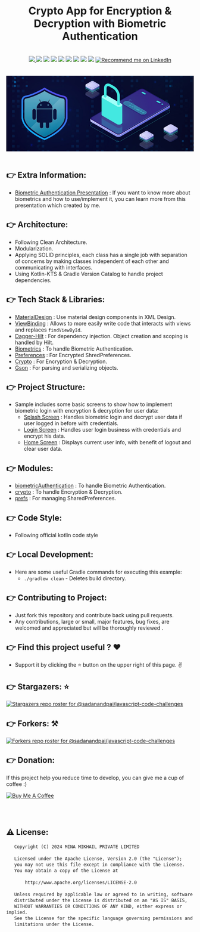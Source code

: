 <h1 align="center">
Crypto App for Encryption & Decryption with Biometric Authentication
</h1>

<br>

<div align="center">
<a name="code_factor" href="https://www.codefactor.io/repository/github/mina-mikhail/Biometric-With-Crypto">
  <img src="https://www.codefactor.io/repository/github/mina-mikhail/Biometric-With-Crypto/badge?style=for-the-badge">
</a>  
<a name="platform">
  <img src="https://img.shields.io/badge/Platform-Android-success?style=for-the-badge">
</a>
<a name="language">
  <img src="https://img.shields.io/badge/Language-Kotlin---?style=for-the-badge">
</a>
<a name="stars">
  <img src="https://img.shields.io/github/stars/Mina-Mikhail/Biometric-With-Crypto?style=for-the-badge"></a>
<a name="forks">
  <img src="https://img.shields.io/github/forks/Mina-Mikhail/Biometric-With-Crypto?logoColor=green&style=for-the-badge">
</a>
<a name="contributions">
  <img src="https://img.shields.io/github/contributors/Mina-Mikhail/Biometric-With-Crypto?logoColor=green&style=for-the-badge">
</a>
<a name="last_commit">
  <img src="https://img.shields.io/github/last-commit/Mina-Mikhail/Biometric-With-Crypto?style=for-the-badge">
</a>
<a name="issues">
  <img src="https://img.shields.io/github/issues-raw/Mina-Mikhail/Biometric-With-Crypto?style=for-the-badge">
</a>
<a name="license">
  <img src="https://img.shields.io/github/license/sadanandpai/javascript-code-challenges?style=for-the-badge">
</a>
<a name="linked_in" href="https://www.linkedin.com/in/minasamirgerges/">
  <img src="https://img.shields.io/badge/Support-Recommed%2FEndorse%20me%20on%20Linkedin-yellow?style=for-the-badge&logo=linkedin" alt="Recommend me on LinkedIn"/>
</a>
</div>

<br>
<br>

<div align="center">
<img src="https://github.com/Mina-Mikhail/Biometric-With-Crypto/blob/main/imgs/header-img.jpg">
</div>

<br>


:point_right: Extra Information:
-----------------

- [Biometric Authentication Presentation](https://docs.google.com/presentation/d/14h8hKSx8B_J4Sw21PWJYL-qh0ae6B4W7W_I543sU2no/edit?usp=sharing) :
  If you want to know more about biometrics and how to use/implement it, you can learn more from
  this presentation which created by me.

:point_right: Architecture:
-----------------

- Following Clean Architecture.
- Modularization.
- Applying SOLID principles, each class has a single job with separation of concerns by making
  classes independent
  of each other and communicating with interfaces.
- Using Kotlin-KTS & Gradle Version Catalog to handle project dependencies.

:point_right: Tech Stack & Libraries:
-----------------

- [MaterialDesign](https://m2.material.io/develop/android) : Use material design components in XML
  Design.
- [ViewBinding](https://developer.android.com/topic/libraries/view-binding) : Allows to more easily
  write code that interacts with views and replaces ```findViewById```.
- [Dagger-Hilt](https://developer.android.com/training/dependency-injection/hilt-android) : For
  dependency injection. Object creation and scoping is handled by Hilt.
- [Biometrics](https://developer.android.com/jetpack/androidx/releases/biometric) : To handle
  Biometric Authentication.
- [Preferences](https://developer.android.com/jetpack/androidx/releases/preference) : For Encrypted
  ShredPreferences.
- [Crypto](https://developer.android.com/privacy-and-security/cryptography) : For Encryption &
  Decryption.
- [Gson](https://github.com/google/gson) : For parsing and serializing objects.

:point_right: Project Structure:
-----------------

- Sample includes some basic screens to show how to implement biometric login with encryption &
  decryption for user data:
    - [Splash Screen](https://github.com/Mina-Mikhail/Biometric-With-Crypto/blob/main/app/src/main/java/com/minaMikhail/biometricWithCrypto/splash/SplashActivity.kt) :
      Handles biometric login and decrypt user data if user logged in before with credentials.
    - [Login Screen](https://github.com/Mina-Mikhail/Biometric-With-Crypto/blob/main/app/src/main/java/com/minaMikhail/biometricWithCrypto/login/LoginActivity.kt) :
      Handles user login business with credentials and encrypt his data.
    - [Home Screen](https://github.com/Mina-Mikhail/Biometric-With-Crypto/blob/main/app/src/main/java/com/minaMikhail/biometricWithCrypto/home/HomeActivity.kt) :
      Displays current user info, with benefit of logout and clear user data.

:point_right: Modules:
-----------------

- [biometricAuthentication](https://github.com/Mina-Mikhail/Biometric-With-Crypto/tree/main/biometricAuthentication) :
  To handle Biometric Authentication.
- [crypto](https://github.com/Mina-Mikhail/Biometric-With-Crypto/tree/main/crypto) : To handle
  Encryption & Decryption.
- [prefs](https://github.com/Mina-Mikhail/Biometric-With-Crypto/tree/main/prefs) : For managing
  SharedPreferences.

:point_right: Code Style:
-----------

- Following official kotlin code style

:point_right: Local Development:
-----------

- Here are some useful Gradle commands for executing this example:
    - `./gradlew clean` - Deletes build directory.

:point_right: Contributing to Project:
-----------

- Just fork this repository and contribute back using pull requests.
- Any contributions, large or small, major features, bug fixes, are welcomed and appreciated but
  will be thoroughly reviewed .

:point_right: Find this project useful ? :heart:
-----------

- Support it by clicking the :star: button on the upper right of this page. :v:

:point_right: Stargazers: :star:
-----------
[![Stargazers repo roster for @sadanandpai/javascript-code-challenges](https://reporoster.com/stars/Mina-Mikhail/Biometric-With-Crypto)](https://github.com/Mina-Mikhail/Biometric-With-Crypto/stargazers)


:point_right: Forkers: :hammer_and_pick:
-----------
[![Forkers repo roster for @sadanandpai/javascript-code-challenges](https://reporoster.com/forks/Mina-Mikhail/Biometric-With-Crypto)](https://github.com/Mina-Mikhail/Biometric-With-Crypto/network/members)


:point_right: Donation:
-----------
If this project help you reduce time to develop, you can give me a cup of coffee :)

<a href="https://www.buymeacoffee.com/mina.mikhail" target="_blank"><img src="https://bmc-cdn.nyc3.digitaloceanspaces.com/BMC-button-images/custom_images/orange_img.png" alt="Buy Me A Coffee" style="height: auto !important;width: auto !important;" ></a>

<br>
<br>

:warning: License:
--------

```
   Copyright (C) 2024 MINA MIKHAIL PRIVATE LIMITED

   Licensed under the Apache License, Version 2.0 (the "License");
   you may not use this file except in compliance with the License.
   You may obtain a copy of the License at

       http://www.apache.org/licenses/LICENSE-2.0

   Unless required by applicable law or agreed to in writing, software
   distributed under the License is distributed on an "AS IS" BASIS,
   WITHOUT WARRANTIES OR CONDITIONS OF ANY KIND, either express or implied.
   See the License for the specific language governing permissions and
   limitations under the License.
```
